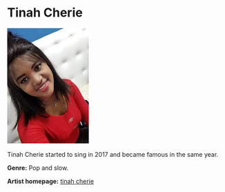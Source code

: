 # Tinah Cherie

![tinah cherie](tinah-cherie.jpg)

Tinah Cherie started to sing in 2017 and became famous in the same year.

**Genre:** Pop and slow.

**Artist homepage:** [tinah cherie](https://web.facebook.com/tinah.officiel/?_rdc=1&_rdr)
